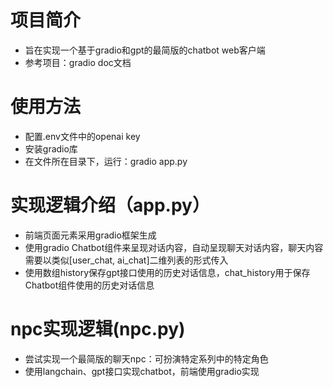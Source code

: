 # 项目简介
- 旨在实现一个基于gradio和gpt的最简版的chatbot web客户端
- 参考项目：gradio doc文档

# 使用方法
- 配置.env文件中的openai key
- 安装gradio库
- 在文件所在目录下，运行：gradio app.py

# 实现逻辑介绍（app.py）
- 前端页面元素采用gradio框架生成
- 使用gradio Chatbot组件来呈现对话内容，自动呈现聊天对话内容，聊天内容需要以类似[user_chat, ai_chat]二维列表的形式传入
- 使用数组history保存gpt接口使用的历史对话信息，chat_history用于保存Chatbot组件使用的历史对话信息

# npc实现逻辑(npc.py)
- 尝试实现一个最简版的聊天npc：可扮演特定系列中的特定角色
- 使用langchain、gpt接口实现chatbot，前端使用gradio实现